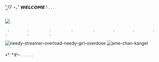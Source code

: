 ˚ ༘♡ ⋆｡˚ 𝙒𝙀𝙇𝘾𝙊𝙈𝙀 ! . . .

![](https://komarev.com/ghpvc/?username=CHIPCHROM&color=ff69b4)





     .        .         .         .         .        .        .        .         .         .         .
![needy-streamer-overload-needy-girl-overdose](https://github.com/CHIPCHROM/CHIPCHROM/assets/167219213/facfbc6b-f434-4a8b-b16f-5f45e16dcca2)    ![ame-chan-kangel](https://github.com/CHIPCHROM/CHIPCHROM/assets/167219213/dde045b7-ccc7-4ae3-9886-8f0977a6375b)




•°. *࿐ . . . . .   



